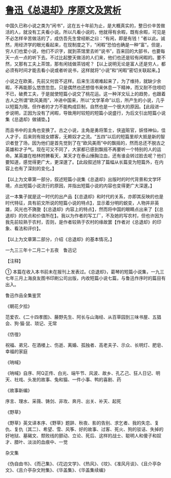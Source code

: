 # [鲁迅《总退却》序原文及赏析](https://www.vrrw.net/wx/8030.html)

中国久已称小说之类为“闲书”，这在五十年前为止，是大概真实的，整日价辛苦做活的人，就没有工夫看小说。所以凡看小说的，他就得有余暇，既有余暇，可见是不必怎样辛苦做活的了，成仿吾先生曾经断之曰：“有闲，即是有钱！”者以此。诚然，用经济学的眼光看起来，在现制度之下，“闲暇”恐怕也确是一种“富”。但是，穷人们也爱小说，他们不识字，就到茶馆里去听“说书”，百来回的大部书，也要每天一点一点的听下去。不过比起整天做活的人们来，他们也还是较有闲暇的。要不然，又那有工夫上茶馆，那有闲钱做茶钱呢？【以上说明无论是富人还是穷人，都必须有时间才能去看小说或者听说书，这样就将“小说”和“闲暇”密切关联起来。】



小说之在欧美，先前又何尝不这样。后来生活艰难起来了，为了维持，就缺少余暇，不再能那么悠悠忽忽。只是偶然也还想借书来休息一下精神，而又耐不住唠叨不已，破费工夫，于是就使短篇小说交了桃花运。这一种洋文坛上的趋势，也跟着古人之所谓“欧风美雨”，冲进中国来，所以“文学革命”以后，所产生的小说，几乎以短篇为限。但作者的才力不能构成巨制，自然也是一个很大的原因。【此段进一步说明，正因为没有了闲暇，导致用时较短的短篇小说盛行，为后文引出短篇小说集《总退却》做铺垫。】

而且书中的主角也变换了。古之小说，主角是勇将策士，侠盗赃官，妖怪神仙，佳人才子，后来则有妓女嫖客，无赖奴才之流。“五四”以后的短篇里却大抵是新的智识者登了场，因为他们是首先觉到了在“欧风美雨”中的飘摇的，然而总还不脱古之英雄和才子气。现在可又不同了，大家都已感到飘摇不再要听一个特别的人的运命。某英雄在柏林拊髀看天，某天才在泰山捶胸泣血，还有谁会转过脸去呢？他们要知道，感觉得更广大，更深邃了。【此段叙述除了篇幅从长篇变为短篇外，在内容上也有了深刻的变化。】

【以上为文章第一部分，叙述短篇小说集《总退却》出版时的时代背景和文学环境，点出短篇小说流行的原因，并指出短篇小说的内容也变得更广大深邃。】

这一本集子就是这一时代的出产品【《总退却》和时代的关系，亦即其反映的也是时代特征，具有前文所说的短篇小说的特点】，显示着分明的蜕变，人物并非英雄，风光也不旖旎【《总退却》内容上的特点】，然而将中国的眼睛点出来了【《总退却》的优点和价值所在】。我以为作者的写工厂，不及她的写农村，但也许因为我先前较熟于农村，否则，是作者较熟于农村的缘故罢【作者对《总退却》的印象、看法和评价】。

【以上为文章第二部分，介绍《总退却》的基本情况。】

一九三三年十二月二十五夜　鲁迅记



【注释】

① 本篇在收入本书前未在报刊上发表过。《总退却》，葛琴的短篇小说集，一九三七年三月上海良友图书印刷公司出版，内收短篇小说七篇，与鲁迅作序时的篇目有出入。

鲁迅作品全集鉴赏

《朝花夕拾》

范爱农、《二十四孝图》、藤野先生、阿长与山海经、从百草园到三味书屋、五猖会、狗·猫·鼠、琐记、无常

《仿徨》

祝福、弟兄、在酒楼上、伤逝、离婚、孤独者、高老夫子、示众、长明灯、肥皂、幸福的家庭

《呐喊》

《呐喊》自序、阿Q正传、白光、端午节、风波、故乡、孔乙己、狂人日记、明天、社戏、头发的故事、兔和猫、一件小事、鸭的喜剧、药

《故事新编》

序言、理水、采薇、铸剑、非攻、奔月、出关、补天、起死

《野草》

《野草》英文译本序、《野草》题辞、秋夜、影的告别、求乞者、我的失恋、复仇、复仇〔其二〕、希望、雪、风筝、好的故事、过客、死火、狗的驳诘、失掉的好地狱、墓碣文、颓败线的颤动、立论、死后、这样的战士、聪明人和傻子和奴才、腊叶、淡淡的血痕中、一觉

杂文集

《伪自由书》、《而己集》、《花边文学》、《热风》、《坟》、《准风月谈》、《且介亭杂文》、《且介亭杂文附集》、《华盖集》、《华盖集续编》


